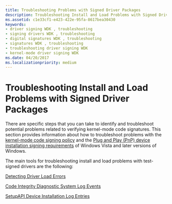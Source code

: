 ```yaml
---
title: Troubleshooting Problems with Signed Driver Packages
description: Troubleshooting Install and Load Problems with Signed Driver Packages
ms.assetid: c1e33cf1-e423-422e-95fa-8617bea30430
keywords:
- driver signing WDK , troubleshooting
- signing drivers WDK , troubleshooting
- digital signatures WDK , troubleshooting
- signatures WDK , troubleshooting
- troubleshooting driver signing WDK
- kernel-mode driver signing WDK
ms.date: 04/20/2017
ms.localizationpriority: medium
---
```


# Troubleshooting Install and Load Problems with Signed Driver Packages


There are specific steps that you can take to identify and troubleshoot potential problems related to verifying kernel-mode code signatures. This section provides information about how to troubleshoot problems with the [kernel-mode code signing policy](kernel-mode-code-signing-policy--windows-vista-and-later-.md) and the [Plug and Play (PnP) device installation signing requirements](pnp-device-installation-signing-requirements--windows-vista-and-later-.md) of Windows Vista and later versions of Windows.

The main tools for troubleshooting install and load problems with test-signed drivers are the following:

[Detecting Driver Load Errors](detecting-driver-load-errors.md)

[Code Integrity Diagnostic System Log Events](code-integrity-diagnostic-system-log-events.md)

[SetupAPI Device Installation Log Entries](setupapi-device-installation-log-entries.md)

 

 





